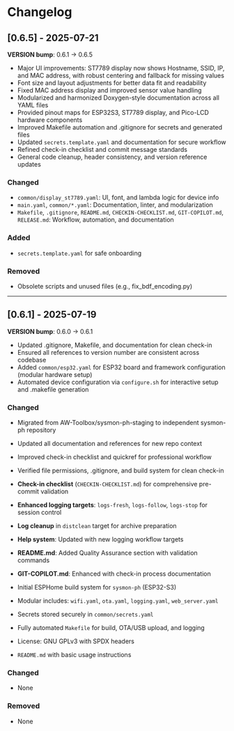 # Changelog

## [0.6.5] - 2025-07-21
**VERSION bump**: 0.6.1 → 0.6.5
- Major UI improvements: ST7789 display now shows Hostname, SSID, IP, and MAC address, with robust centering and fallback for missing values
- Font size and layout adjustments for better data fit and readability
- Fixed MAC address display and improved sensor value handling
- Modularized and harmonized Doxygen-style documentation across all YAML files
- Provided pinout maps for ESP32S3, ST7789 display, and Pico-LCD hardware components
- Improved Makefile automation and .gitignore for secrets and generated files
- Updated `secrets.template.yaml` and documentation for secure workflow
- Refined check-in checklist and commit message standards
- General code cleanup, header consistency, and version reference updates

### Changed
- `common/display_st7789.yaml`: UI, font, and lambda logic for device info
- `main.yaml`, `common/*.yaml`: Documentation, linter, and modularization
- `Makefile`, `.gitignore`, `README.md`, `CHECKIN-CHECKLIST.md`, `GIT-COPILOT.md`, `RELEASE.md`: Workflow, automation, and documentation

### Added
- `secrets.template.yaml` for safe onboarding

### Removed
- Obsolete scripts and unused files (e.g., fix_bdf_encoding.py)

---

## [0.6.1] - 2025-07-19
 **VERSION bump**: 0.6.0 → 0.6.1
- Updated .gitignore, Makefile, and documentation for clean check-in
- Ensured all references to version number are consistent across codebase
- Added `common/esp32.yaml` for ESP32 board and framework configuration (modular hardware setup)
- Automated device configuration via `configure.sh` for interactive setup and .makefile generation

### Changed
- Migrated from AW-Toolbox/sysmon-ph-staging to independent sysmon-ph repository
- Updated all documentation and references for new repo context
- Improved check-in checklist and quickref for professional workflow
- Verified file permissions, .gitignore, and build system for clean check-in
- **Check-in checklist** (`CHECKIN-CHECKLIST.md`) for comprehensive pre-commit validation
- **Enhanced logging targets**: `logs-fresh`, `logs-follow`, `logs-stop` for session control
- **Log cleanup** in `distclean` target for archive preparation

- **Help system**: Updated with new logging workflow targets
- **README.md**: Added Quality Assurance section with validation commands
- **GIT-COPILOT.md**: Enhanced with check-in process documentation
- Initial ESPHome build system for `sysmon-ph` (ESP32-S3)
- Modular includes: `wifi.yaml`, `ota.yaml`, `logging.yaml`, `web_server.yaml`
- Secrets stored securely in `common/secrets.yaml`
- Fully automated `Makefile` for build, OTA/USB upload, and logging
- License: GNU GPLv3 with SPDX headers
- `README.md` with basic usage instructions

### Changed
- None

### Removed
- None

